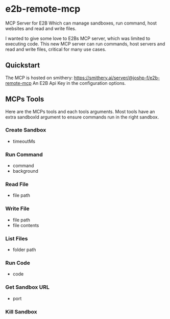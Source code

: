 # e2b-remote-mcp
MCP Server for E2B Which can manage sandboxes, run command, host websites and read and write files.

I wanted to give some love to E2Bs MCP server, which was limited to executing code. This new MCP server can run commands, host servers and read and write files, critical for many use cases.
## Quickstart
The MCP is hosted on smithery: https://smithery.ai/server/@joshp-f/e2b-remote-mcp
An E2B Api Key in the configuration options.
## MCPs Tools
Here are the MCPs tools and each tools arguments.
Most tools have an extra sandboxId argument to ensure commands run in the right sandbox.
### Create Sandbox
- timeoutMs
### Run Command
- command
- background
### Read File
- file path
### Write File
- file path
- file contents
### List Files
- folder path
### Run Code
- code
### Get Sandbox URL
- port
### Kill Sandbox
